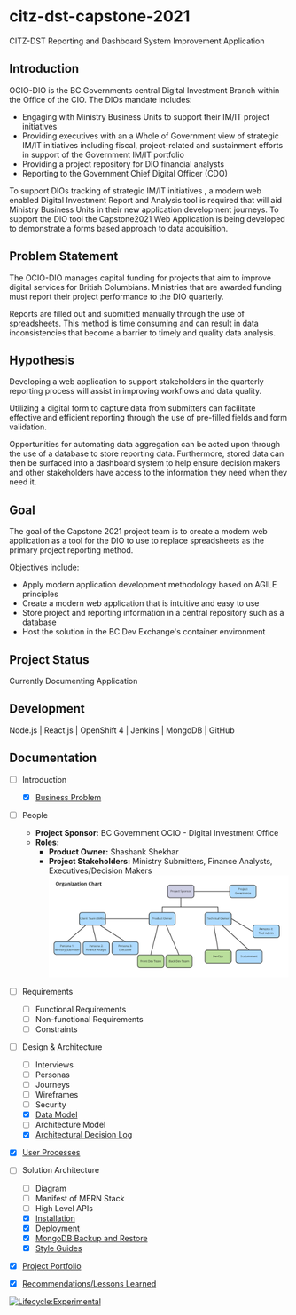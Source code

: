 # citz-dst-capstone-2021

CITZ-DST Reporting and Dashboard System Improvement Application

## Introduction

OCIO-DIO is the BC Governments central Digital Investment Branch within the Office of the CIO. The DIOs mandate includes:

- Engaging with Ministry Business Units to support their IM/IT project initiatives
- Providing executives with an a Whole of Government view of strategic IM/IT initiatives including fiscal, project-related and sustainment efforts in support of the Government IM/IT portfolio
- Providing a project repository for DIO financial analysts
- Reporting to the Government Chief Digital Officer (CDO)

To support DIOs tracking of strategic IM/IT initiatives , a modern web enabled Digital Investment Report and Analysis tool is required that will aid Ministry Business Units in their new application development journeys. To support the DIO tool the Capstone2021 Web Application is being developed to demonstrate a forms based approach to data acquisition.

## Problem Statement

The OCIO-DIO manages capital funding for projects that aim to improve digital services for British Columbians. Ministries that are awarded funding must report their project performance to the DIO quarterly.

Reports are filled out and submitted manually through the use of spreadsheets. This method is time consuming and can result in data inconsistencies that become a barrier to timely and quality data analysis.

## Hypothesis

Developing a web application to support stakeholders in the quarterly reporting process will assist in improving workflows and data quality.

Utilizing a digital form to capture data from submitters can facilitate effective and efficient reporting through the use of pre-filled fields and form validation. 

Opportunities for automating data aggregation can be acted upon through the use of a database to store reporting data. Furthermore, stored data can then be surfaced into a dashboard system to help ensure decision makers and other stakeholders have access to the information they need when they need it.

## Goal

The goal of the Capstone 2021 project team is to create a modern web application as a tool for the DIO to use to replace spreadsheets as the primary project reporting method.

Objectives include:

- Apply modern application development methodology based on AGILE principles
- Create a modern web application that is intuitive and easy to use
- Store project and reporting information in a central repository such as a database
- Host the solution in the BC Dev Exchange's container environment

## Project Status

Currently Documenting Application

## Development

Node.js | React.js | OpenShift 4 | Jenkins | MongoDB | GitHub

## Documentation

- [ ] Introduction
    - [X] [Business Problem](./app/docs/business-problem.md)
- [ ] People
	- **Project Sponsor:** BC Government OCIO - Digital Investment Office
	- **Roles:**
        + **Product Owner:** Shashank Shekhar
        + **Project Stakeholders:** Ministry Submitters, Finance Analysts, Executives/Decision Makers
        ![Organization Chart](./app/docs/diagrams/organization-chart.jpg)
- [ ] Requirements
	- [ ] Functional Requirements
    - [ ] Non-functional Requirements
    - [ ] Constraints
- [ ] Design & Architecture
	- [ ] Interviews
    - [ ] Personas
    - [ ] Journeys
    - [ ] Wireframes
    - [ ] Security
    - [X] [Data Model](https://dbdiagram.io/d/60d132d20c1ff875fcd5d83b)
    - [ ] Architecture Model
    - [X] [Architectural Decision Log](./app/docs/architectural-decision-log.md)
- [X] [User Processes](./app/docs/user-processes.md)
- [ ] Solution Architecture
	- [ ] Diagram
    - [ ] Manifest of MERN Stack
    - [ ] High Level APIs
    - [X] [Installation](./app/docs/installation.md)
    - [X] [Deployment](./app/docs/deployment.md)
    - [X] [MongoDB Backup and Restore](./app/docs/database.md)
    - [X] [Style Guides](./app/docs/style-guides.md)
- [X] [Project Portfolio](https://github.com/bcgov/citz-dst-capstone-2021/tree/main/app/docs/projectPortfolio)
- [X] [Recommendations/Lessons Learned](./app/docs/limitation-recommendation.md)


[![Lifecycle:Experimental](https://img.shields.io/badge/Lifecycle-Experimental-339999)](https://github.com/bcgov/citz-dst-capstone-2021)

